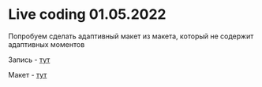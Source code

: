 # Live coding 01.05.2022

Попробуем сделать адаптивный макет из макета, который не содержит адаптивных моментов

Запись - [тут]()

Макет - [тут](https://www.figma.com/file/99VWS9wLtcNpWYAvWWbNwo/Hunger---Website-Template?node-id=0%3A1)
